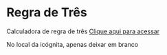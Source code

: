 # Regra de Três
 <p>Calculadora de regra de três <a href="https://artucorreia.github.io/regra-de-tres/" target="_blank" rel="next">Clique aqui para acessar</a></p>
 <p>No local da icógnita, apenas deixar em branco</p>
